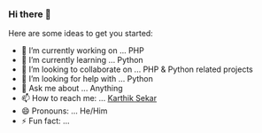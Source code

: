 ### Hi there 👋

Here are some ideas to get you started:

- 🔭 I’m currently working on ... PHP
- 🌱 I’m currently learning ... Python
- 👯 I’m looking to collaborate on ... PHP & Python related projects
- 🤔 I’m looking for help with ... Python
- 💬 Ask me about ... Anything
- 📫 How to reach me: ... [Karthik Sekar](https://karthiksekar.dev)
- 😄 Pronouns: ... He/Him
- ⚡ Fun fact: ...

